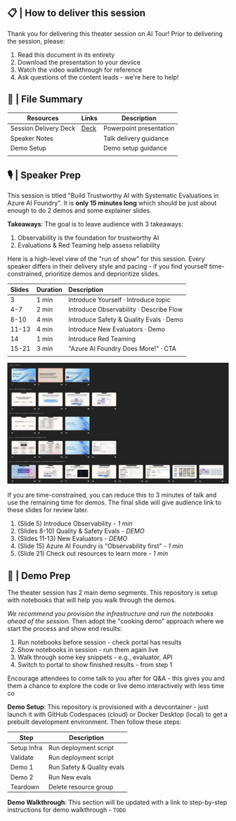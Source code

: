 ## 📋 | How to deliver this session

Thank you for delivering this theater session on AI Tour! Prior to delivering the session, please:

1. Read this document in its entirety
1. Download the presentation to your deviice
1. Watch the video walkthrough for reference
1. Ask questions of the content leads - we're here to help!

## 📁 | File Summary

| Resources          | Links                            | Description |
|-------------------|----------------------------------|-------------------|
| Session Delivery Deck     |  [Deck](https://aka.ms/AAxs6f7) | Powerpoint presentation |
| Speaker Notes | | Talk delivery guidance   |
| Demo Setup| | Demo setup guidance |
|||


## 🎙️ | Speaker Prep

This session is titled "Build Trustworthy AI with Systematic Evaluations in Azure AI Foundry". It is **only 15 minutes long** which should be just about enough to do 2 demos and some explainer slides.

**Takeaways**: The goal is to leave audience with 3 takeaways:

1. Observability is the foundation for trustworthy AI 
1. Evaluations & Red Teaming help assess reliability

Here is a high-level view of the "run of show" for this session. Every speaker differs in their delivery style and pacing - if you find yourself time-constrained, prioritize demos and deprioritize slides.

| Slides | Duration | Description |
|:---|:---|:---|
| 3 | 1 min | Introduce Yourself · Introduce topic |
| 4-7 | 2 min | Introduce Observability · Describe Flow |
| 8-10 | 4 min | Introduce Safety & Quality Evals · Demo  |
| 11-13 | 4 min | Introduce New Evaluators · Demo |
| 14 | 1 min | Introduce Red Teaming |
| 15-21 | 3 min | "Azure AI Foundry Does More!" · CTA |
| | | |

![FLow](./LTG151-flow.png)

If you are time-constrained, you can reduce this to 3 minutes of talk and use the remaining time for demos. The final slide will give audience link to these slides for review later.

1. (Slide 5) Introduce Observability - _1 min_
2. (Slides 8-10) Quality & Safety Evals - _DEMO_
3. (Slides 11-13) New Evaluators - _DEMO_
4. (Slide 15) Azure AI Foundry is "Observability first" - _1 min_
5. (Slide 21) Check out resources to learn more - _1 min_


## 🚀 | Demo Prep

The theater session has 2 main demo segments. This repository is setup with notebooks that will help you walk through the demos. 

_We recommend you provision the infrastructure and run the notebooks ahead of the session._ Then adopt the "cooking demo" approach where we start the process and show end results:

1. Run notebooks before session - check portal has results
1. Show notebooks in session - run them again live
1. Walk through some key snippets - e.g., evaluator, API
1. Switch to portal to show finished results - from step 1

Encourage attendees to come talk to you after for Q&A - this gives you and them a chance to explore the code or live demo interactively with less time co

**Demo Setup**: This repository is provisioned with a devcontainer - just launch it with GitHub Codespaces (cloud) or Docker Desktop (local) to get a prebuilt development environment. Then follow these steps:

| Step   | Description 
--------------|-------------
Setup Infra   | Run deployment script
Validate      | Run deployment script
Demo 1        | Run Safety & Quality evals
Demo 2        | Run New evals
Teardown      | Delete resource group

**Demo Walkthrough**: This section will be updated with a link to step-by-step instructions for demo walkthrough - `TODO`